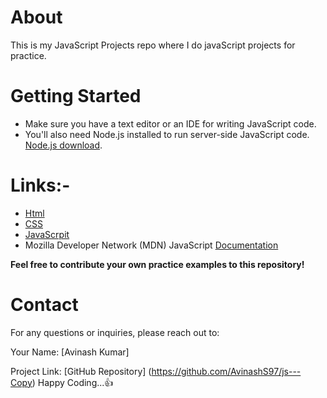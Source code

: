 # About 
This is my JavaScript Projects repo where I do javaScript projects for practice.

# Getting Started
* Make sure you have a text editor or an IDE for writing JavaScript code.
* You'll also need Node.js installed to run server-side JavaScript code. [Node.js download](https://nodejs.org/).

# Links:-
* [Html](https://www.w3schools.com/html/)
* [CSS](https://www.w3schools.com/css/)
* [JavaScrpit](https://www.w3schools.com/js/)
* Mozilla Developer Network (MDN) JavaScript [Documentation](https://developer.mozilla.org/en-US/docs/Web/JavaScript)

**Feel free to contribute your own practice examples to this repository!**


# Contact

For any questions or inquiries, please reach out to:

Your Name: [Avinash Kumar]

Project Link: [GitHub Repository] (https://github.com/AvinashS97/js---Copy) 
Happy Coding...👍
